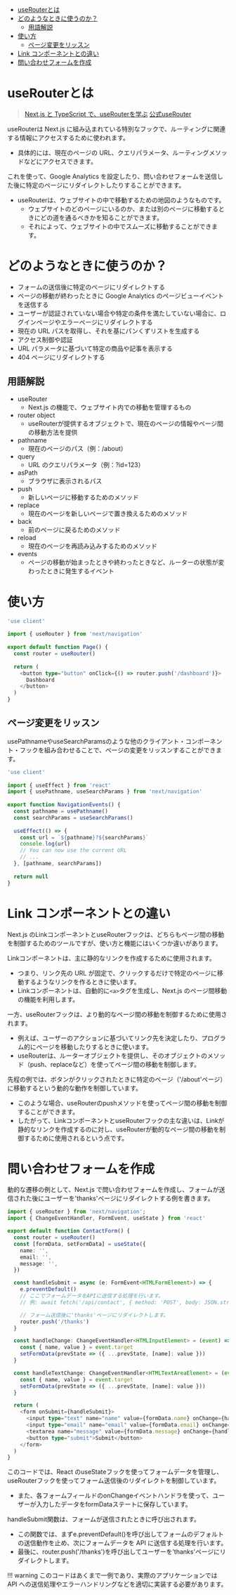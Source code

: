 - [useRouterとは](#userouterとは)
- [どのようなときに使うのか？](#どのようなときに使うのか)
  - [用語解説](#用語解説)
- [使い方](#使い方)
  - [ページ変更をリッスン](#ページ変更をリッスン)
- [Link コンポーネントとの違い](#link-コンポーネントとの違い)
- [問い合わせフォームを作成](#問い合わせフォームを作成)

# useRouterとは
>[Next.js と TypeScript で、useRouterを学ぶ](https://commte.net/nextjs-useRouter)
>[公式useRouter](https://nextjs.org/docs/app/api-reference/functions/use-router)

useRouterは Next.js に組み込まれている特別なフックで、ルーティングに関連する情報にアクセスするために使われます。
- 具体的には、現在のページの URL、クエリパラメータ、ルーティングメソッドなどにアクセスできます。

これを使って、Google Analytics を設定したり、問い合わせフォームを送信した後に特定のページにリダイレクトしたりすることができます。
- useRouterは、ウェブサイトの中で移動するための地図のようなものです。
  - ウェブサイトのどのページにいるのか、または別のページに移動するときにどの道を通るべきかを知ることができます。
  - それによって、ウェブサイトの中でスムーズに移動することができます。

# どのようなときに使うのか？
- フォームの送信後に特定のページにリダイレクトする
- ページの移動が終わったときに Google Analytics のページビューイベントを送信する
- ユーザーが認証されていない場合や特定の条件を満たしていない場合に、ログインページやエラーページにリダイレクトする
- 現在の URL パスを取得し、それを基にパンくずリストを生成する
- アクセス制御や認証
- URL パラメータに基づいて特定の商品や記事を表示する
- 404 ページにリダイレクトする

## 用語解説
- useRouter
  - Next.js の機能で、ウェブサイト内での移動を管理するもの
- router object
  - useRouterが提供するオブジェクトで、現在のページの情報やページ間の移動方法を提供
- pathname
  - 現在のページのパス（例：/about）
- query
  - URL のクエリパラメータ（例：?id=123）
- asPath
  - ブラウザに表示されるパス
- push
  - 新しいページに移動するためのメソッド
- replace
  - 現在のページを新しいページで置き換えるためのメソッド
- back
  - 前のページに戻るためのメソッド
- reload
  - 現在のページを再読み込みするためのメソッド
- events
  - ページの移動が始まったときや終わったときなど、ルーターの状態が変わったときに発生するイベント

# 使い方
```typescript
'use client'
 
import { useRouter } from 'next/navigation'
 
export default function Page() {
  const router = useRouter()
 
  return (
    <button type="button" onClick={() => router.push('/dashboard')}>
      Dashboard
    </button>
  )
}
```
## ページ変更をリッスン
usePathnameやuseSearchParamsのような他のクライアント・コンポーネント・フックを組み合わせることで、ページの変更をリッスンすることができます。
```typescript
'use client'
 
import { useEffect } from 'react'
import { usePathname, useSearchParams } from 'next/navigation'
 
export function NavigationEvents() {
  const pathname = usePathname()
  const searchParams = useSearchParams()
 
  useEffect(() => {
    const url = `${pathname}?${searchParams}`
    console.log(url)
    // You can now use the current URL
    // ...
  }, [pathname, searchParams])
 
  return null
}
```
# Link コンポーネントとの違い
Next.js のLinkコンポーネントとuseRouterフックは、どちらもページ間の移動を制御するためのツールですが、使い方と機能にはいくつか違いがあります。

Linkコンポーネントは、主に静的なリンクを作成するために使用されます。
- つまり、リンク先の URL が固定で、クリックするだけで特定のページに移動するようなリンクを作るときに使います。
- Linkコンポーネントは、自動的に`<a>`タグを生成し、Next.js のページ間移動の機能を利用します。

一方、useRouterフックは、より動的なページ間の移動を制御するために使用されます。
- 例えば、ユーザーのアクションに基づいてリンク先を決定したり、プログラム的にページを移動したりするときに使います。
- useRouterは、ルーターオブジェクトを提供し、そのオブジェクトのメソッド（push、replaceなど）を使ってページ間の移動を制御します。

先程の例では、ボタンがクリックされたときに特定のページ（'/about'ページ）に移動するという動的な動作を制御しています。
- このような場合、useRouterのpushメソッドを使ってページ間の移動を制御することができます。
- したがって、LinkコンポーネントとuseRouterフックの主な違いは、Linkが静的なリンクを作成するのに対し、useRouterが動的なページ間の移動を制御するために使用されるという点です。

# 問い合わせフォームを作成
動的な遷移の例として、Next.js で問い合わせフォームを作成し、フォームが送信された後にユーザーを'thanks'ページにリダイレクトする例を書きます。
```typescript
import { useRouter } from 'next/navigation';
import { ChangeEventHandler, FormEvent, useState } from 'react'

export default function ContactForm() {
  const router = useRouter()
  const [formData, setFormData] = useState({
    name: '',
    email: '',
    message: '',
  })

  const handleSubmit = async (e: FormEvent<HTMLFormElement>) => {
    e.preventDefault()
    // ここでフォームデータをAPIに送信する処理を行います。
    // 例: await fetch('/api/contact', { method: 'POST', body: JSON.stringify(formData) });

    // フォーム送信後に'thanks'ページにリダイレクトします。
    router.push('/thanks')
  }

  const handleChange: ChangeEventHandler<HTMLInputElement> = (event) => {
    const { name, value } = event.target
    setFormData(prevState => ({ ...prevState, [name]: value }))
  }

  const handleTextChange: ChangeEventHandler<HTMLTextAreaElement> = (event) => {
    const { name, value } = event.target
    setFormData(prevState => ({ ...prevState, [name]: value }))
  }

  return (
    <form onSubmit={handleSubmit}>
      <input type="text" name="name" value={formData.name} onChange={handleChange} placeholder="Your Name" required />
      <input type="email" name="email" value={formData.email} onChange={handleChange} placeholder="Your Email" required />
      <textarea name="message" value={formData.message} onChange={handleTextChange} placeholder="Your Message" required />
      <button type="submit">Submit</button>
    </form>
  )
}
```

このコードでは、React のuseStateフックを使ってフォームデータを管理し、useRouterフックを使ってフォーム送信後のリダイレクトを制御しています。
- また、各フォームフィールドのonChangeイベントハンドラを使って、ユーザーが入力したデータをformDataステートに保存しています。

handleSubmit関数は、フォームが送信されたときに呼び出されます。
- この関数では、まずe.preventDefault()を呼び出してフォームのデフォルトの送信動作を止め、次にフォームデータを API に送信する処理を行います。
- 最後に、router.push('/thanks')を呼び出してユーザーを'thanks'ページにリダイレクトします。

!!! warning このコードはあくまで一例であり、実際のアプリケーションでは API への送信処理やエラーハンドリングなどを適切に実装する必要があります。








